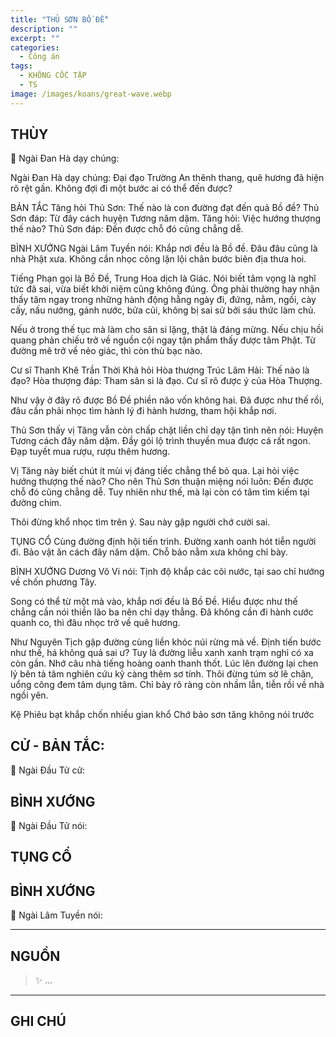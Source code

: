 ```yaml
---
title: "THỦ SƠN BỒ ĐỀ"
description: ""
excerpt: ""
categories:
  - Công án
tags:
  - KHÔNG CỐC TẬP
  - TS 
image: /images/koans/great-wave.webp
---
```


## THÙY

📢 Ngài Đan Hà dạy chúng:



Ngài Đan Hà dạy chúng: Đại đạo Trường An thênh thang, quê hương đã hiện rõ rệt gần. Không đợi đi một bước ai có thể đến được?

BẢN TẮC
Tăng hỏi Thủ Sơn: Thế nào là con đường đạt đến quả Bồ đề?
Thủ Sơn đáp: Từ đây cách huyện Tương năm dặm.
Tăng hỏi: Việc hướng thượng thế nào?
Thủ Sơn đáp: Đến được chỗ đó cũng chẳng dễ.

BÌNH XƯỚNG
Ngài Lâm Tuyền nói: Khắp nơi đều là Bồ đề. Đâu đâu cũng là nhà Phật xưa. Không cần nhọc công lặn lội chân bước biên địa thưa hoi.

Tiếng Phạn gọi là Bồ Đề, Trung Hoa dịch là Giác. Nói biết tâm vọng là nghĩ tức đã sai, vừa biết khởi niệm cũng không đúng. Ông phải thường hay nhận thấy tâm ngay trong những hành động hằng ngày đi, đứng, nằm, ngồi, cày cấy, nấu nướng, gánh nước, bửa củi, không bị sai sử bởi sáu thức làm chủ.

Nếu ở trong thế tục mà làm cho sân si lặng, thật là đáng mừng. Nếu chịu hồi quang phản chiếu trở về nguồn cội ngay tận phẩm thấy được tâm Phật. Từ đường mê trở về nẻo giác, thì còn thù bạc nào.

Cư sĩ Thanh Khê Trần Thời Khả hỏi Hòa thượng Trúc Lâm Hải: Thế nào là đạo?
Hòa thượng đáp: Tham sân si là đạo.
Cư sĩ rõ được ý của Hòa Thượng.

Như vậy ở đây rõ được Bồ Đề phiền não vốn không hai. Đã được như thế rồi, đâu cần phải nhọc tìm hành lý đi hành hương, tham hội khắp nơi.

Thủ Sơn thấy vị Tăng vẫn còn chấp chặt liền chỉ dạy tận tình nên nói: Huyện Tương cách đây năm dặm. Đầy gói lộ trình thuyền mua được cá rất ngon. Đạp tuyết mua rượu, rượu thêm hương.

Vị Tăng này biết chút ít mùi vị đáng tiếc chẳng thể bỏ qua. Lại hỏi việc hướng thượng thế nào? Cho nên Thủ Sơn thuận miệng nói luôn: Đến được chỗ đó cũng chẳng dễ. Tuy nhiên như thế, mà lại còn có tâm tìm kiếm tại đường chim.

Thôi đừng khổ nhọc tìm trên ý.
Sau này gặp người chớ cười sai.

TỤNG CỔ
Cùng đường định hội tiến trình.
Đường xanh oanh hót tiễn người đi.
Bảo vật ăn cách đây năm dặm.
Chỗ bảo nằm xưa không chỉ bày.

BÌNH XƯỚNG
Dương Vô Vi nói: Tịnh độ khắp các cõi nước, tại sao chỉ hướng về chốn phương Tây.

Song có thể từ một mà vào, khắp nơi đều là Bồ Đề. Hiểu được như thế chẳng cần nói thiền lão ba nên chỉ dạy thẳng. Đã không cần đi hành cước quanh co, thì đâu nhọc trở về quê hương.

Như Nguyên Tịch gặp đường cùng liền khóc núi rừng mà về. Định tiến bước như thế, há không quả sai ư? Tuy là đường liễu xanh xanh trạm nghỉ có xa còn gần. Nhớ câu nhà tiếng hoàng oanh thanh thốt. Lúc lên đường lại chen lỷ bên tả tâm nghiên cứu kỹ càng thêm sơ tính. Thôi đừng túm sờ lê chân, uổng công đem tâm dụng tâm. Chỉ bày rõ ràng còn nhầm lẫn, tiễn rồi về nhà ngồi yên.

Kệ
Phiêu bạt khắp chốn nhiều gian khổ
Chớ bảo sơn tăng không nói trước

## CỬ - BẢN TẮC:

📢 Ngài Đầu Tử cử:

> 

## BÌNH XƯỚNG

📢 Ngài Đầu Tử nói:


## TỤNG CỔ

> 

## BÌNH XƯỚNG

📢 Ngài Lâm Tuyền nói:



<hr class="blog-rule" />

## NGUỒN

> ✨ ...

<hr class="blog-rule" />

## GHI CHÚ

[^1]: ⭐️ <a href="/masters/Baizhang-Huaihai" target="_blank">🔗 TS </a>


